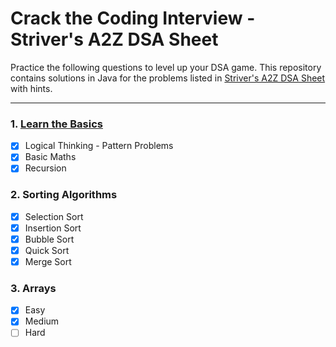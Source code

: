 # Crack the Coding Interview - Striver's A2Z DSA Sheet
Practice the following questions to level up your DSA game. This repository contains solutions in Java for the problems listed in [Striver's A2Z DSA Sheet](https://takeuforward.org/strivers-a2z-dsa-course/strivers-a2z-dsa-course-sheet-2/) with hints.
<hr>

### 1. [Learn the Basics](src/main/java/learnthebasics)
- [x] Logical Thinking - Pattern Problems 
- [x] Basic Maths 
- [x] Recursion

### 2. Sorting Algorithms
- [x] Selection Sort
- [x] Insertion Sort
- [x] Bubble Sort
- [x] Quick Sort
- [x] Merge Sort

### 3. Arrays
- [x] Easy
- [x] Medium
- [ ] Hard